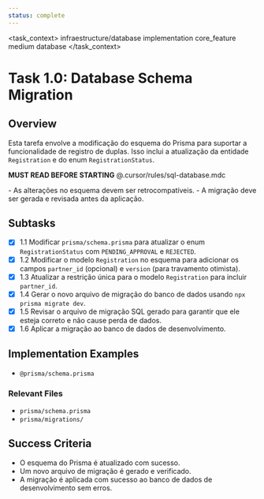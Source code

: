 ```yaml
---
status: complete
---
```


<task_context>
<domain>infraestructure/database</domain>
<type>implementation</type>
<scope>core_feature</scope>
<complexity>medium</complexity>
<dependencies>database</dependencies>
</task_context>

# Task 1.0: Database Schema Migration

## Overview

Esta tarefa envolve a modificação do esquema do Prisma para suportar a funcionalidade de registro de duplas. Isso inclui a atualização da entidade `Registration` e do enum `RegistrationStatus`.

<import>**MUST READ BEFORE STARTING** @.cursor/rules/sql-database.mdc</import>

<requirements>
- As alterações no esquema devem ser retrocompatíveis.
- A migração deve ser gerada e revisada antes da aplicação.
</requirements>

## Subtasks

- [x] 1.1 Modificar `prisma/schema.prisma` para atualizar o enum `RegistrationStatus` com `PENDING_APPROVAL` e `REJECTED`.
- [x] 1.2 Modificar o modelo `Registration` no esquema para adicionar os campos `partner_id` (opcional) e `version` (para travamento otimista).
- [x] 1.3 Atualizar a restrição única para o modelo `Registration` para incluir `partner_id`.
- [x] 1.4 Gerar o novo arquivo de migração do banco de dados usando `npx prisma migrate dev`.
- [x] 1.5 Revisar o arquivo de migração SQL gerado para garantir que ele esteja correto e não cause perda de dados.
- [x] 1.6 Aplicar a migração ao banco de dados de desenvolvimento.

## Implementation Examples

- `@prisma/schema.prisma`

### Relevant Files

-   `prisma/schema.prisma`
-   `prisma/migrations/`

## Success Criteria

- O esquema do Prisma é atualizado com sucesso.
- Um novo arquivo de migração é gerado e verificado.
- A migração é aplicada com sucesso ao banco de dados de desenvolvimento sem erros.
